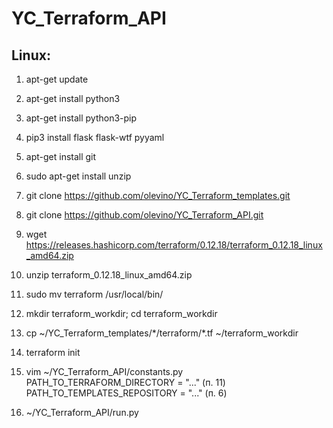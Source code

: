 # YC_Terraform_API

## Linux:
1) apt-get update
2) apt-get install python3
3) apt-get install python3-pip
4) pip3 install flask flask-wtf pyyaml
5) apt-get install git
6) sudo apt-get install unzip
7) git clone https://github.com/olevino/YC_Terraform_templates.git
8) git clone https://github.com/olevino/YC_Terraform_API.git
9) wget https://releases.hashicorp.com/terraform/0.12.18/terraform_0.12.18_linux_amd64.zip
10) unzip terraform_0.12.18_linux_amd64.zip
11) sudo mv terraform /usr/local/bin/
12) mkdir terraform_workdir; cd terraform_workdir
13) cp ~/YC_Terraform_templates/\*/terraform/\*.tf ~/terraform_workdir
14) terraform init

15) vim ~/YC_Terraform_API/constants.py
PATH_TO_TERRAFORM_DIRECTORY = "..." (п. 11)
PATH_TO_TEMPLATES_REPOSITORY = "..." (п. 6)

16) ~/YC_Terraform_API/run.py
